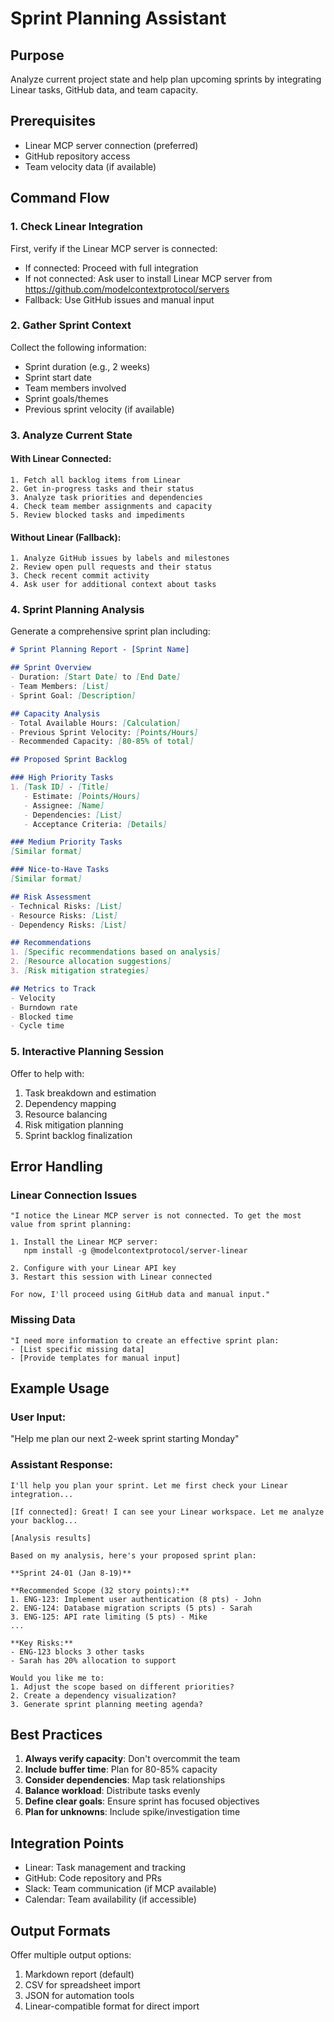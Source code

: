 # Sprint Planning Assistant

## Purpose
Analyze current project state and help plan upcoming sprints by integrating Linear tasks, GitHub data, and team capacity.

## Prerequisites
- Linear MCP server connection (preferred)
- GitHub repository access
- Team velocity data (if available)

## Command Flow

### 1. Check Linear Integration
First, verify if the Linear MCP server is connected:
- If connected: Proceed with full integration
- If not connected: Ask user to install Linear MCP server from https://github.com/modelcontextprotocol/servers
- Fallback: Use GitHub issues and manual input

### 2. Gather Sprint Context
Collect the following information:
- Sprint duration (e.g., 2 weeks)
- Sprint start date
- Team members involved
- Sprint goals/themes
- Previous sprint velocity (if available)

### 3. Analyze Current State

#### With Linear Connected:
```
1. Fetch all backlog items from Linear
2. Get in-progress tasks and their status
3. Analyze task priorities and dependencies
4. Check team member assignments and capacity
5. Review blocked tasks and impediments
```

#### Without Linear (Fallback):
```
1. Analyze GitHub issues by labels and milestones
2. Review open pull requests and their status
3. Check recent commit activity
4. Ask user for additional context about tasks
```

### 4. Sprint Planning Analysis

Generate a comprehensive sprint plan including:

```markdown
# Sprint Planning Report - [Sprint Name]

## Sprint Overview
- Duration: [Start Date] to [End Date]
- Team Members: [List]
- Sprint Goal: [Description]

## Capacity Analysis
- Total Available Hours: [Calculation]
- Previous Sprint Velocity: [Points/Hours]
- Recommended Capacity: [80-85% of total]

## Proposed Sprint Backlog

### High Priority Tasks
1. [Task ID] - [Title]
   - Estimate: [Points/Hours]
   - Assignee: [Name]
   - Dependencies: [List]
   - Acceptance Criteria: [Details]

### Medium Priority Tasks
[Similar format]

### Nice-to-Have Tasks
[Similar format]

## Risk Assessment
- Technical Risks: [List]
- Resource Risks: [List]
- Dependency Risks: [List]

## Recommendations
1. [Specific recommendations based on analysis]
2. [Resource allocation suggestions]
3. [Risk mitigation strategies]

## Metrics to Track
- Velocity
- Burndown rate
- Blocked time
- Cycle time
```

### 5. Interactive Planning Session

Offer to help with:
1. Task breakdown and estimation
2. Dependency mapping
3. Resource balancing
4. Risk mitigation planning
5. Sprint backlog finalization

## Error Handling

### Linear Connection Issues
```
"I notice the Linear MCP server is not connected. To get the most value from sprint planning:

1. Install the Linear MCP server:
   npm install -g @modelcontextprotocol/server-linear

2. Configure with your Linear API key
3. Restart this session with Linear connected

For now, I'll proceed using GitHub data and manual input."
```

### Missing Data
```
"I need more information to create an effective sprint plan:
- [List specific missing data]
- [Provide templates for manual input]
```

## Example Usage

### User Input:
"Help me plan our next 2-week sprint starting Monday"

### Assistant Response:
```
I'll help you plan your sprint. Let me first check your Linear integration...

[If connected]: Great! I can see your Linear workspace. Let me analyze your backlog...

[Analysis results]

Based on my analysis, here's your proposed sprint plan:

**Sprint 24-01 (Jan 8-19)**

**Recommended Scope (32 story points):**
1. ENG-123: Implement user authentication (8 pts) - John
2. ENG-124: Database migration scripts (5 pts) - Sarah
3. ENG-125: API rate limiting (5 pts) - Mike
...

**Key Risks:**
- ENG-123 blocks 3 other tasks
- Sarah has 20% allocation to support

Would you like me to:
1. Adjust the scope based on different priorities?
2. Create a dependency visualization?
3. Generate sprint planning meeting agenda?
```

## Best Practices

1. **Always verify capacity**: Don't overcommit the team
2. **Include buffer time**: Plan for 80-85% capacity
3. **Consider dependencies**: Map task relationships
4. **Balance workload**: Distribute tasks evenly
5. **Define clear goals**: Ensure sprint has focused objectives
6. **Plan for unknowns**: Include spike/investigation time

## Integration Points

- Linear: Task management and tracking
- GitHub: Code repository and PRs
- Slack: Team communication (if MCP available)
- Calendar: Team availability (if accessible)

## Output Formats

Offer multiple output options:
1. Markdown report (default)
2. CSV for spreadsheet import
3. JSON for automation tools
4. Linear-compatible format for direct import